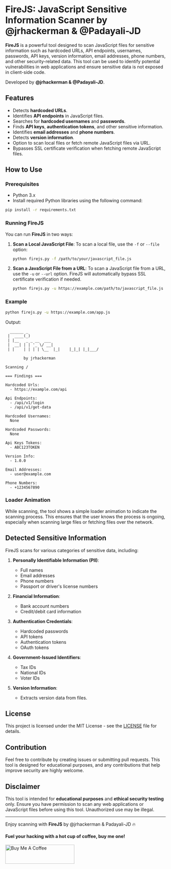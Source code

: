 
# FireJS: JavaScript Sensitive Information Scanner by @jrhackerman & @Padayali-JD

**FireJS** is a powerful tool designed to scan JavaScript files for sensitive information such as hardcoded URLs, API endpoints, usernames, passwords, API keys, version information, email addresses, phone numbers, and other security-related data. This tool can be used to identify potential vulnerabilities in web applications and ensure sensitive data is not exposed in client-side code.

Developed by **@jrhackerman & @Padayali-JD**.

## Features

- Detects **hardcoded URLs**.
- Identifies **API endpoints** in JavaScript files.
- Searches for **hardcoded usernames** and **passwords**.
- Finds **API keys**, **authentication tokens**, and other sensitive information.
- Identifies **email addresses** and **phone numbers**.
- Detects **version information**.
- Option to scan local files or fetch remote JavaScript files via URL.
- Bypasses SSL certificate verification when fetching remote JavaScript files.

## How to Use

### Prerequisites

- Python 3.x
- Install required Python libraries using the following command:

```bash
pip install -r requirements.txt
```

### Running FireJS

You can run **FireJS** in two ways:

1. **Scan a Local JavaScript File**:
   To scan a local file, use the `-f` or `--file` option:
   
   ```bash
   python firejs.py -f /path/to/your/javascript_file.js
   ```

2. **Scan a JavaScript File from a URL**:
   To scan a JavaScript file from a URL, use the `-u` or `--url` option. FireJS will automatically bypass SSL certificate verification if needed.
   
   ```bash
   python firejs.py -u https://example.com/path/to/javascript_file.js
   ```

### Example

```bash
python firejs.py -u https://example.com/app.js
```

Output:
```plaintext
  ______ _           
 |  ____(_)          
 | |__   _ _ __  ___ 
 |  __| | | '_ \/ __|
 | |    | | | | \__  |_|    |_|_| |_|___/

        by jrhackerman

Scanning /

=== Findings ===

Hardcoded Urls:
  - https://example.com/api

Api Endpoints:
  - /api/v1/login
  - /api/v1/get-data

Hardcoded Usernames:
  None

Hardcoded Passwords:
  None

Api Keys Tokens:
  - ABC123TOKEN

Version Info:
  - 1.0.0

Email Addresses:
  - user@example.com

Phone Numbers:
  - +1234567890
```

### Loader Animation

While scanning, the tool shows a simple loader animation to indicate the scanning process. This ensures that the user knows the process is ongoing, especially when scanning large files or fetching files over the network.

## Detected Sensitive Information

FireJS scans for various categories of sensitive data, including:

1. **Personally Identifiable Information (PII)**:
   - Full names
   - Email addresses
   - Phone numbers
   - Passport or driver's license numbers

2. **Financial Information**:
   - Bank account numbers
   - Credit/debit card information

3. **Authentication Credentials**:
   - Hardcoded passwords
   - API tokens
   - Authentication tokens
   - OAuth tokens

4. **Government-Issued Identifiers**:
   - Tax IDs
   - National IDs
   - Voter IDs

5. **Version Information**:
   - Extracts version data from files.

## License

This project is licensed under the MIT License - see the [LICENSE](LICENSE) file for details.

## Contribution

Feel free to contribute by creating issues or submitting pull requests. This tool is designed for educational purposes, and any contributions that help improve security are highly welcome.

## Disclaimer

This tool is intended for **educational purposes** and **ethical security testing** only. Ensure you have permission to scan any web applications or JavaScript files before using this tool. Unauthorized use may be illegal.

---

Enjoy scanning with **FireJS** by @jrhackerman & Padayali-JD 🔥

####  Fuel your hacking with a hot cup of coffee, buy me one!
<a href="https://www.buymeacoffee.com/PsyberBook" target="_blank"><img src="https://cdn.buymeacoffee.com/buttons/v2/default-yellow.png" alt="Buy Me A Coffee" style="height: 60px !important;width: 217px !important;" ></a>
